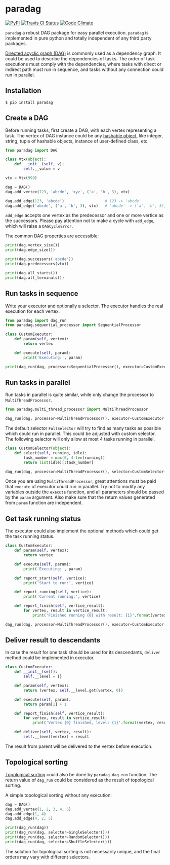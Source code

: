 # paradag

[![PyPI](https://badge.fury.io/py/paradag.svg)](https://badge.fury.io/py/paradag)
[![Travis CI Status](https://travis-ci.org/xianghuzhao/paradag.svg?branch=master)](https://travis-ci.org/xianghuzhao/paradag)
[![Code Climate](https://codeclimate.com/github/xianghuzhao/paradag/badges/gpa.svg)](https://codeclimate.com/github/xianghuzhao/paradag)

`paradag` a robust DAG package for easy parallel execution.
`paradag` is implemented in pure python and totally independent of any
third party packages.

[Directed acyclic graph (DAG)](https://en.wikipedia.org/wiki/Directed_acyclic_graph)
is commonly used as a dependency graph. It could be used to describe the
dependencies of tasks.
The order of task executions must comply with the dependencies,
where tasks with direct or indirect path must run in sequence,
and tasks without any connection could run in parallel.


## Installation

```shell
$ pip install paradag
```


## Create a DAG

Before running tasks, first create a DAG,
with each vertex representing a task.
The vertex of DAG instance could be any
[hashable object](https://docs.python.org/3/glossary.html#term-hashable),
like integer, string, tuple of hashable objects, instance of
user-defined class, etc.

```python
from paradag import DAG

class Vtx(object):
    def __init__(self, v):
        self.__value = v

vtx = Vtx(999)

dag = DAG()
dag.add_vertex(123, 'abcde', 'xyz', ('a', 'b', 3), vtx)

dag.add_edge(123, 'abcde')                  # 123 -> 'abcde'
dag.add_edge('abcde', ('a', 'b', 3), vtx)   # 'abcde' -> ('a', 'b', 3), 'abcde' -> vtx
```

`add_edge` accepts one vertex as the predecessor and
one or more vertice as the successors.
Please pay attention not to make a cycle with `add_edge`,
which will raise a `DAGCycleError`.

The common DAG properties are accessible:

```python
print(dag.vertex_size())
print(dag.edge_size())

print(dag.successors('abcde'))
print(dag.predecessors(vtx))

print(dag.all_starts())
print(dag.all_terminals())
```


## Run tasks in sequence

Write your executor and optionally a selector.
The executor handles the real execution for each vertex.

```python
from paradag import dag_run
from paradag.sequential_processor import SequentialProcessor

class CustomExecutor:
    def param(self, vertex):
        return vertex

    def execute(self, param):
        print('Executing:', param)

print(dag_run(dag, processor=SequentialProcessor(), executor=CustomExecutor()))
```


## Run tasks in parallel

Run tasks in parallel is quite similar, while only change the processor
to `MultiThreadProcessor`.

```python
from paradag.multi_thread_processor import MultiThreadProcessor

dag_run(dag, processor=MultiThreadProcessor(), executor=CustomExecutor())
```

The default selector `FullSelector` will try to find as many tasks
as possible which could run in parallel.
This could be adjusted with custom selector.
The following selector will only allow at most 4 tasks running in parallel.

```python
class CustomSelector(object):
    def select(self, running, idle):
        task_number = max(0, 4-len(running))
        return list(idle)[:task_number]

dag_run(dag, processor=MultiThreadProcessor(), selector=CustomSelector(), executor=CustomExecutor())
```

Once you are using `MultiThreadProcessor`, great attentions must be
paid that `execute` of executor could run in parallel. Try not to modify
any variables outside the `execute` function, and all parameters should
be passed by the `param` argument. Also make sure that the return values
generated from `param` function are independent.


## Get task running status

The executor could also implement the optional methods which could get
the task running status.

```python
class CustomExecutor:
    def param(self, vertex):
        return vertex

    def execute(self, param):
        print('Executing:', param)

    def report_start(self, vertice):
        print('Start to run:', vertice)

    def report_running(self, vertice):
        print('Current running:', vertice)

    def report_finish(self, vertice_result):
        for vertex, result in vertice_result:
            print('Finished running {0} with result: {1}'.format(vertex, result))

dag_run(dag, processor=MultiThreadProcessor(), executor=CustomExecutor())
```


## Deliver result to descendants

In case the result for one task should be used for its descendants,
`deliver` method could be implemented in executor.

```python
class CustomExecutor:
    def __init__(self):
        self.__level = {}

    def param(self, vertex):
        return (vertex, self.__level.get(vertex, 0))

    def execute(self, param):
        return param[1] + 1

    def report_finish(self, vertice_result):
        for vertex, result in vertice_result:
            print('Vertex {0} finished, level: {1}'.format(vertex, result))

    def deliver(self, vertex, result):
        self.__level[vertex] = result
```

The result from parent will be delivered to the vertex before execution.


## Topological sorting

[Topological sorting](https://en.wikipedia.org/wiki/Topological_sorting)
could also be done by `paradag.dag_run` function.
The return value of `dag_run` could be considered as
the result of topological sorting.

A simple topological sorting without any execution:

```python
dag = DAG()
dag.add_vertex(1, 2, 3, 4, 5)
dag.add_edge(1, 4)
dag.add_edge(4, 2, 5)

print(dag_run(dag))
print(dag_run(dag, selector=SingleSelector()))
print(dag_run(dag, selector=RandomSelector()))
print(dag_run(dag, selector=ShuffleSelector()))
```

The solution for topological sorting is not necessarily unique,
and the final orders may vary with different selectors.
